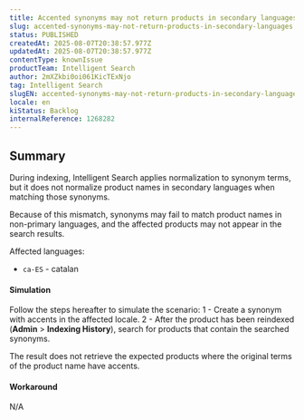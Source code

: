 ```yaml
---
title: Accented synonyms may not return products in secondary languages
slug: accented-synonyms-may-not-return-products-in-secondary-languages
status: PUBLISHED
createdAt: 2025-08-07T20:38:57.977Z
updatedAt: 2025-08-07T20:38:57.977Z
contentType: knownIssue
productTeam: Intelligent Search
author: 2mXZkbi0oi061KicTExNjo
tag: Intelligent Search
slugEN: accented-synonyms-may-not-return-products-in-secondary-languages
locale: en
kiStatus: Backlog
internalReference: 1268282
---
```


## Summary


During indexing, Intelligent Search applies normalization to synonym terms, but it does not normalize product names in secondary languages when matching those synonyms.

Because of this mismatch, synonyms may fail to match product names in non-primary languages, and the affected products may not appear in the search results.

Affected languages:

- `ca-ES` - catalan


#### Simulation


Follow the steps hereafter to simulate the scenario:
1 - Create a synonym with accents in the affected locale.
2 - After the product has been reindexed (**Admin** > **Indexing History**), search for products that contain the searched synonyms.

The result does not retrieve the expected products where the original terms of the product name have accents.


#### Workaround


N/A


